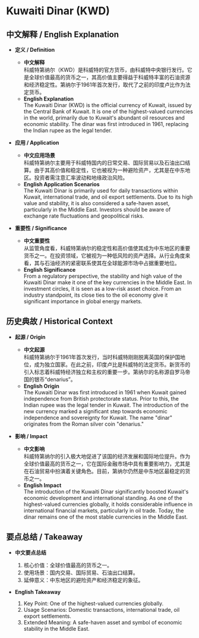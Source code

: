 # Kuwaiti Dinar (KWD)

## 中文解释 / English Explanation

* **定义 / Definition**  
  - **中文解释**  
    科威特第纳尔（KWD）是科威特的官方货币，由科威特中央银行发行。它是全球价值最高的货币之一，其高价值主要得益于科威特丰富的石油资源和经济稳定性。第纳尔于1961年首次发行，取代了之前的印度卢比作为法定货币。  
  - **English Explanation**  
    The Kuwaiti Dinar (KWD) is the official currency of Kuwait, issued by the Central Bank of Kuwait. It is one of the highest-valued currencies in the world, primarily due to Kuwait's abundant oil resources and economic stability. The dinar was first introduced in 1961, replacing the Indian rupee as the legal tender.

* **应用 / Application**  
  - **中文应用场景**  
    科威特第纳尔主要用于科威特国内的日常交易、国际贸易以及石油出口结算。由于其高价值和稳定性，它也被视为一种避险资产，尤其是在中东地区。投资者需注意汇率波动和地缘政治风险。  
  - **English Application Scenarios**  
    The Kuwaiti Dinar is primarily used for daily transactions within Kuwait, international trade, and oil export settlements. Due to its high value and stability, it is also considered a safe-haven asset, particularly in the Middle East. Investors should be aware of exchange rate fluctuations and geopolitical risks.

* **重要性 / Significance**  
  - **中文重要性**  
    从监管角度看，科威特第纳尔的稳定性和高价值使其成为中东地区的重要货币之一。在投资领域，它被视为一种低风险的资产选择。从行业角度来看，其与石油经济的紧密联系使其在全球能源市场中占据重要地位。  
  - **English Significance**  
    From a regulatory perspective, the stability and high value of the Kuwaiti Dinar make it one of the key currencies in the Middle East. In investment circles, it is seen as a low-risk asset choice. From an industry standpoint, its close ties to the oil economy give it significant importance in global energy markets.

## 历史典故 / Historical Context

* **起源 / Origin**  
  - **中文起源**  
    科威特第纳尔于1961年首次发行，当时科威特刚刚脱离英国的保护国地位，成为独立国家。在此之前，印度卢比是科威特的法定货币。新货币的引入标志着科威特经济独立和主权的重要一步。第纳尔的名称源自罗马帝国的银币“denarius”。  
  - **English Origin**  
    The Kuwaiti Dinar was first introduced in 1961 when Kuwait gained independence from British protectorate status. Prior to this, the Indian rupee was the legal tender in Kuwait. The introduction of the new currency marked a significant step towards economic independence and sovereignty for Kuwait. The name "dinar" originates from the Roman silver coin "denarius."

* **影响 / Impact**  
  - **中文影响**  
    科威特第纳尔的引入极大地促进了该国的经济发展和国际地位提升。作为全球价值最高的货币之一，它在国际金融市场中具有重要影响力，尤其是在石油贸易中扮演着关键角色。目前，第纳尔仍然是中东地区最稳定的货币之一。  
  - **English Impact**  
    The introduction of the Kuwaiti Dinar significantly boosted Kuwait's economic development and international standing. As one of the highest-valued currencies globally, it holds considerable influence in international financial markets, particularly in oil trade. Today, the dinar remains one of the most stable currencies in the Middle East.

## 要点总结 / Takeaway

* **中文要点总结**
  1. 核心价值：全球价值最高的货币之一。
  2. 使用场景：国内交易、国际贸易、石油出口结算。
  3. 延伸意义：中东地区的避险资产和经济稳定的象征。

* **English Takeaway**
  1. Key Point: One of the highest-valued currencies globally.
  2. Usage Scenarios: Domestic transactions, international trade, oil export settlements.
  3. Extended Meaning: A safe-haven asset and symbol of economic stability in the Middle East.
